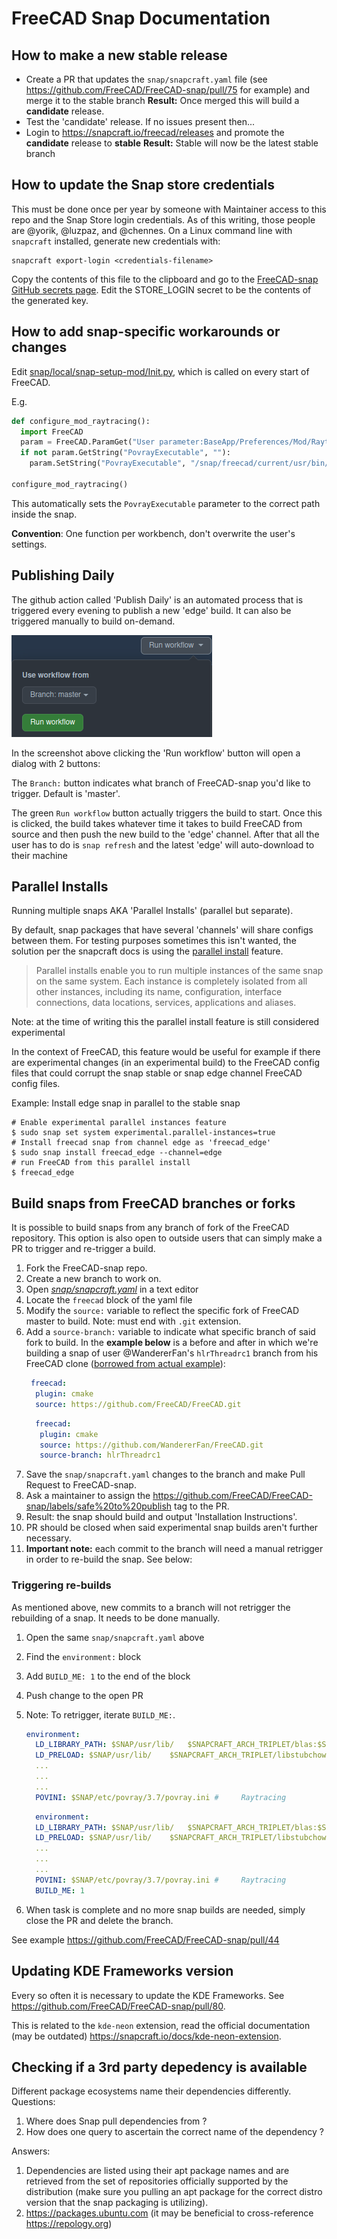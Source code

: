 # FreeCAD Snap Documentation

## How to make a new stable release

  * Create a PR that updates the `snap/snapcraft.yaml` file (see https://github.com/FreeCAD/FreeCAD-snap/pull/75 for example) and merge it to the stable branch
  **Result:** Once merged this will build a **candidate** release.
  * Test the 'candidate' release. If no issues present then...
  * Login to https://snapcraft.io/freecad/releases and promote the **candidate** release to **stable**
  **Result:** Stable will now be the latest stable branch

## How to update the Snap store credentials

This must be done once per year by someone with Maintainer access to this repo and the Snap Store login credentials. As of this writing, those people are @yorik, @luzpaz, and @chennes. On a Linux command line with `snapcraft` installed, generate new credentials with:
```
snapcraft export-login <credentials-filename>
```
Copy the contents of this file to the clipboard and go to the [FreeCAD-snap GitHub secrets page](https://github.com/FreeCAD/FreeCAD-snap/settings/secrets/actions). Edit the STORE_LOGIN secret to be the contents of the generated key.

## How to add snap-specific workarounds or changes

Edit [snap/local/snap-setup-mod/Init.py](https://github.com/FreeCAD/FreeCAD-snap/blob/master/snap/local/snap-setup-mod/Init.py), which is called on every start of FreeCAD.

E.g.

```python
def configure_mod_raytracing():
  import FreeCAD
  param = FreeCAD.ParamGet("User parameter:BaseApp/Preferences/Mod/Raytracing")
  if not param.GetString("PovrayExecutable", ""):
    param.SetString("PovrayExecutable", "/snap/freecad/current/usr/bin/povray")

configure_mod_raytracing()
```

This automatically sets the `PovrayExecutable` parameter to the correct path inside the snap.

**Convention**: One function per workbench, don't overwrite the user's settings.

## Publishing Daily

The github action called 'Publish Daily' is an automated process that is triggered every evening to publish a new 'edge' build. It can also be triggered manually to build on-demand.

![Publish-Daily](assets/images/Snap-Publish-Daily.png)

In the screenshot above clicking the 'Run workflow' button will open a dialog with 2 buttons:

The `Branch:` button indicates what branch of FreeCAD-snap you'd like to trigger. Default is 'master'.

The green `Run workflow` button actually triggers the build to start. Once this is clicked, the build takes whatever time it takes to build FreeCAD from source and then push the new build to the 'edge' channel. After that all the user has to do is `snap refresh` and the latest 'edge' will auto-download to their machine


## Parallel Installs

Running multiple snaps AKA 'Parallel Installs' (parallel but separate).

By default, snap packages that have several 'channels' will share configs between them. For testing purposes sometimes this isn't wanted, the solution per the snapcraft docs is using the [parallel install](https://snapcraft.io/docs/parallel-installs) feature.

> Parallel installs enable you to run multiple instances of the same snap on the same system. Each instance is completely isolated from all other instances, including its name, configuration, interface connections, data locations, services, applications and aliases.

Note: at the time of writing this the parallel install feature is still considered experimental

In the context of FreeCAD, this feature would be useful for example if there are experimental changes (in an experimental build) to the FreeCAD config files that could corrupt the snap stable or snap edge channel FreeCAD config files.

Example: Install edge snap in parallel to the stable snap

```shell
# Enable experimental parallel instances feature
$ sudo snap set system experimental.parallel-instances=true
# Install freecad snap from channel edge as 'freecad_edge'
$ sudo snap install freecad_edge --channel=edge
# run FreeCAD from this parallel install
$ freecad_edge
```

## Build snaps from FreeCAD branches or forks

It is possible to build snaps from any branch of fork of the FreeCAD repository. This option is also open to outside users that can simply make a PR to trigger and re-trigger a build.

1. Fork the FreeCAD-snap repo.
1. Create a new branch to work on.
1. Open *[snap/snapcraft.yaml](./snap/snapcraft.yaml)* in a text editor
1. Locate the `freecad` block of the yaml file
1. Modify the `source:` variable to reflect the specific fork of FreeCAD master to build. Note: must end with `.git` extension.
1. Add a  `source-branch:` variable to indicate what specific branch of said fork to build.  In the **example below** is a before and after in which we're building a snap of user @WandererFan's `hlrThreadrc1` branch from his FreeCAD clone ([borrowed from actual example](https://github.com/FreeCAD/FreeCAD-snap/pull/44)):
    ```yaml
     freecad:
      plugin: cmake
      source: https://github.com/FreeCAD/FreeCAD.git
    ```
    ```yaml
      freecad:
       plugin: cmake
       source: https://github.com/WandererFan/FreeCAD.git
       source-branch: hlrThreadrc1
1. Save the `snap/snapcraft.yaml` changes to the branch and make Pull Request to FreeCAD-snap.
1. Ask a maintainer to assign the https://github.com/FreeCAD/FreeCAD-snap/labels/safe%20to%20publish tag to the PR.
1. Result: the snap should build and output 'Installation Instructions'.
1. PR should be closed when said experimental snap builds aren't further necessary.
1. **Important note:** each commit to the branch will need a manual retrigger in order to re-build the snap. See below:

### Triggering re-builds

As mentioned above, new commits to a branch will not retrigger the rebuilding of a snap. It needs to be done manually.
1. Open the same `snap/snapcraft.yaml` above
1. Find the `environment:` block
1. Add `BUILD_ME: 1` to the end of the block
1. Push change to the open PR
1. Note: To retrigger, iterate `BUILD_ME:`.
    ```yaml
    environment:
      LD_LIBRARY_PATH: $SNAP/usr/lib/   $SNAPCRAFT_ARCH_TRIPLET/blas:$SNAP/usr/lib/   $SNAPCRAFT_ARCH_TRIPLET/lapack # numpy
      LD_PRELOAD: $SNAP/usr/lib/    $SNAPCRAFT_ARCH_TRIPLET/libstubchown.so
      ...
      ...
      ...
      POVINI: $SNAP/etc/povray/3.7/povray.ini #     Raytracing
    ```

    ```yaml
      environment:
      LD_LIBRARY_PATH: $SNAP/usr/lib/   $SNAPCRAFT_ARCH_TRIPLET/blas:$SNAP/usr/lib/   $SNAPCRAFT_ARCH_TRIPLET/lapack # numpy
      LD_PRELOAD: $SNAP/usr/lib/    $SNAPCRAFT_ARCH_TRIPLET/libstubchown.so
      ...
      ...
      ...
      POVINI: $SNAP/etc/povray/3.7/povray.ini #     Raytracing
      BUILD_ME: 1
      ```
1. When task is complete and no more snap builds are needed, simply close the PR and delete the branch.

See example https://github.com/FreeCAD/FreeCAD-snap/pull/44

## Updating KDE Frameworks version

Every so often it is necessary to update the KDE Frameworks. See https://github.com/FreeCAD/FreeCAD-snap/pull/80.

This is related to the `kde-neon` extension, read the official documentation (may be outdated) https://snapcraft.io/docs/kde-neon-extension.

## Checking if a 3rd party depedency is available

Different package ecosystems name their dependencies differently.
Questions:
1. Where does Snap pull dependencies from ?
2. How does one query to ascertain the correct name of the dependency ?

Answers:
1. Dependencies are listed using their apt package names and are retrieved from the set of repositories officially supported by the distribution (make sure you pulling an apt package for the correct distro version that the snap packaging is utilizing).
2. https://packages.ubuntu.com (it may be beneficial to cross-reference https://repology.org)
